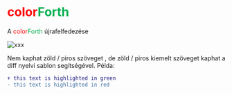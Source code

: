# <a style="color: red">color</a><a style="color: #00b050">Forth</a>
A <a style="color: red">color</a><a style="color: #00b050">Forth</a> újrafelfedezése

![xxx](https://drive.google.com/file/d/1rBPCj3kDuRB1EoJSkiKysmicPX_v9exa/view?usp=sharing)

Nem kaphat zöld / piros szöveget , de zöld / piros kiemelt szöveget kaphat a diff nyelvi sablon segítségével. Példa:

```diff
+ this text is highlighted in green
- this text is highlighted in red
```

